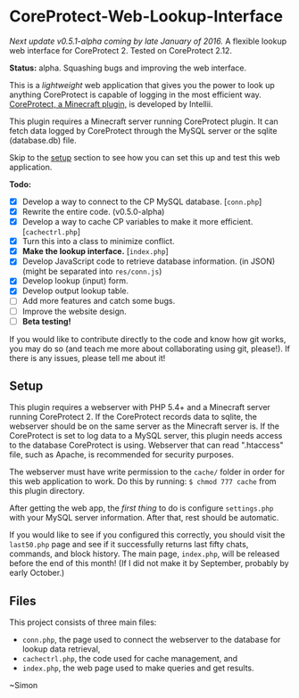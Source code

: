 # CoreProtect-Web-Lookup-Interface
_Next update v0.5.1-alpha coming by late January of 2016._
A flexible lookup web interface for CoreProtect 2.
Tested on CoreProtect 2.12.

**Status:** alpha.  Squashing bugs and improving the web interface.

This is a _lightweight_ web application that gives you the power to look up anything CoreProtect is capable of logging in the most efficient way.  [CoreProtect, a Minecraft plugin,](http://dev.bukkit.org/bukkit-plugins/coreprotect/) is developed by Intellii.

This plugin requires a Minecraft server running CoreProtect plugin.  It can fetch data logged by CoreProtect through the MySQL server or the sqlite (database.db) file.

Skip to the [setup](#setup) section to see how you can set this up and test this web application.

**Todo:**
- [X] Develop a way to connect to the CP MySQL database. [`conn.php`]
 - [X] Rewrite the entire code. (v0.5.0-alpha)
- [X] Develop a way to cache CP variables to make it more efficient. [`cachectrl.php`]
 - [X] Turn this into a class to minimize conflict.
- [X] **Make the lookup interface.** [`index.php`]
 - [X] Develop JavaScript code to retrieve database information. (in JSON) (might be separated into `res/conn.js`)
 - [X] Develop lookup (input) form.
 - [X] Develop output lookup table.
 - [ ] Add more features and catch some bugs.
 - [ ] Improve the website design.
- [ ] **Beta testing!**

If you would like to contribute directly to the code and know how git works, you may do so (and teach me more about collaborating using git, please!).  If there is any issues, please tell me about it!

## Setup
This plugin requires a webserver with PHP 5.4+ and a Minecraft server running CoreProtect 2.  If the CoreProtect records data to sqlite, the webserver should be on the same server as the Minecraft server is.  If the CoreProtect is set to log data to a MySQL server, this plugin needs access to the database CoreProtect is using.  Webserver that can read ".htaccess" file, such as Apache, is recommended for security purposes.

The webserver must have write permission to the `cache/` folder in order for this web application to work.  Do this by running:
`$ chmod 777 cache`
from this plugin directory.

After getting the web app, the *first thing* to do is configure `settings.php` with your MySQL server information.  After that, rest should be automatic.

If you would like to see if you configured this correctly, you should visit the `last50.php` page and see if it successfully returns last fifty chats, commands, and block history.  The main page, `index.php`, will be released before the end of this month! (If I did not make it by September, probably by early October.)

## Files
This project consists of three main files:
- `conn.php`, the page used to connect the webserver to the database for lookup data retrieval,
- `cachectrl.php`, the code used for cache management, and
- `index.php`, the web page used to make queries and get results.

~Simon